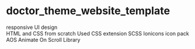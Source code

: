 # doctor_theme_website_template
responsive UI design<br>
HTML and CSS from scratch
Used CSS extension SCSS
Ionicons icon pack
AOS Animate On Scroll Library
